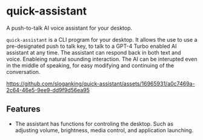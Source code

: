 # quick-assistant

A push-to-talk AI voice assistant for your desktop.

`quick-assistant` is a CLI program for your desktop. It allows the use to use a pre-designated push to talk key, to talk to a GPT-4 Turbo enabled AI assistant at any time. The assistant can respond back in both text and voice. Enableing natural sounding interaction. The AI can be interupted even in the middle of speaking, for easy modifying and continuing of the conversation. 


https://github.com/sloganking/quick-assistant/assets/16965931/a0c7469a-2c64-46e5-9ee9-dd9f9d56ea95


## Features

- The assistant has functions for controling the desktop. Such as adjusting volume, brightness, media control, and application launching.

